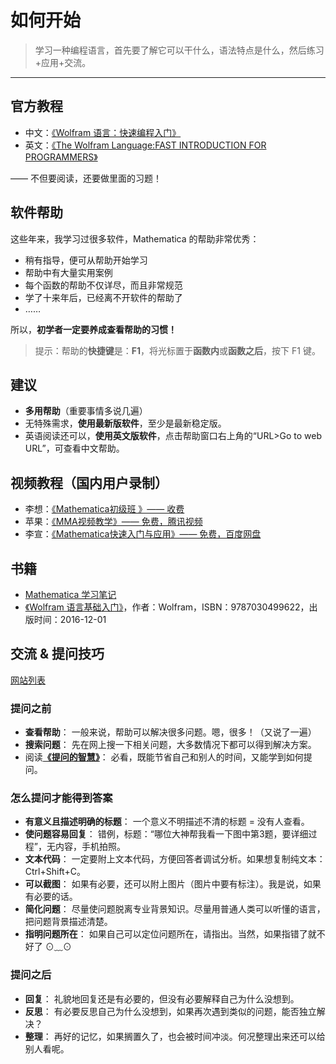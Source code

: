 # 如何开始
> 学习一种编程语言，首先要了解它可以干什么，语法特点是什么，然后练习+应用+交流。

---
## 官方教程
* 中文：[《Wolfram 语言：快速编程入门》](http://www.wolfram.com/language/fast-introduction-for-programmers/zh/)
* 英文：[《The Wolfram Language:FAST INTRODUCTION FOR PROGRAMMERS》](http://www.wolfram.com/language/fast-introduction-for-programmers/en/)

—— 不但要阅读，还要做里面的习题！

## 软件帮助
这些年来，我学习过很多软件，Mathematica 的帮助非常优秀：
* 稍有指导，便可从帮助开始学习
* 帮助中有大量实用案例
* 每个函数的帮助不仅详尽，而且非常规范
* 学了十来年后，已经离不开软件的帮助了
* ……

所以，**初学者一定要养成查看帮助的习惯！**

> 提示：帮助的**快捷键**是：**F1**，将光标置于**函数内**或**函数之后**，按下 F1 键。


## 建议
* **多用帮助**（重要事情多说几遍）
* 无特殊需求，**使用最新版软件**，至少是最新稳定版。
* 英语阅读还可以，**使用英文版软件**，点击帮助窗口右上角的“URL>Go to web URL”，可查看中文帮助。


## 视频教程（国内用户录制）
* 李想：[《Mathematica初级班 》—— 收费](http://baoming.pinggu.org/Default.aspx?id=209)
* 苹果：[《MMA视频教学》—— 免费，腾讯视频](http://v.qq.com/vplus/4bc1736725fc7c3567d5bd9617482a49/videos)
* 李宣：[《Mathematica快速入门与应用》—— 免费，百度网盘](http://pan.baidu.com/s/1eQ9ZG7S#list/path=%2F)

## 书籍
* [Mathematica 学习笔记](https://mmaqa.com/note/learn/)
* [《Wolfram 语言基础入门》](https://book.douban.com/subject/26924182/)，作者：Wolfram，ISBN：9787030499622，出版时间：2016-12-01


## 交流 &#38; 提问技巧
[网站列表](../01-prepare/02-web.html)

### 提问之前
* **查看帮助**： 一般来说，帮助可以解决很多问题。嗯，很多！（又说了一遍）
* **搜索问题**： 先在网上搜一下相关问题，大多数情况下都可以得到解决方案。
* 阅读[**《提问的智慧》**](https://github.com/FredWe/How-To-Ask-Questions-The-Smart-Way/blob/master/README-zh_CN.md)： 必看，既能节省自己和别人的时间，又能学到如何提问。

### 怎么提问才能得到答案
* **有意义且描述明确的标题**： 一个意义不明描述不清的标题 = 没有人查看。
* **使问题容易回复**： 错例，标题：“哪位大神帮我看一下图中第3题，要详细过程”，无内容，手机拍照。
* **文本代码**： 一定要附上文本代码，方便回答者调试分析。如果想复制纯文本：Ctrl+Shift+C。
* **可以截图**： 如果有必要，还可以附上图片（图片中要有标注）。我是说，如果有必要的话。
* **简化问题**： 尽量使问题脱离专业背景知识。尽量用普通人类可以听懂的语言，把问题背景描述清楚。
* **指明问题所在**： 如果自己可以定位问题所在，请指出。当然，如果指错了就不好了 ⊙﹏⊙

### 提问之后
* **回复**： 礼貌地回复还是有必要的，但没有必要解释自己为什么没想到。
* **反思**： 有必要反思自己为什么没想到，如果再次遇到类似的问题，能否独立解决？
* **整理**： 再好的记忆，如果搁置久了，也会被时间冲淡。何况整理出来还可以给别人看呢。
